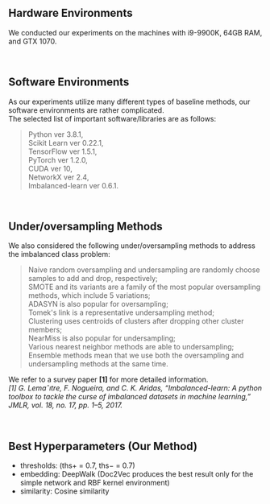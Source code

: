 ## Hardware Environments   
We conducted our experiments on the machines with i9-9900K, 64GB RAM, and GTX 1070.   

&nbsp;
## Software Environments   
As our experiments utilize many different types of baseline methods, our software environments are rather complicated.   
The selected list of important software/libraries are as follows:
> Python ver 3.8.1,   
> Scikit Learn ver 0.22.1,   
> TensorFlow ver 1.5.1,   
> PyTorch ver 1.2.0,   
> CUDA ver 10,   
> NetworkX ver 2.4,   
> Imbalanced-learn ver 0.6.1.   

&nbsp;
## Under/oversampling Methods
We also considered the following under/oversampling methods to address the imbalanced class problem:
> Naive random oversampling and undersampling are randomly choose samples to add and drop, respectively;   
> SMOTE and its variants are a family of the most popular oversampling methods, which include 5 variations;   
> ADASYN is also popular for oversampling;   
> Tomek's link is a representative undersampling method;   
> Clustering uses centroids of clusters after dropping other cluster members;   
> NearMiss is also popular for undersampling;   
> Various nearest neighbor methods are able to undersampling;   
> Ensemble methods mean that we use both the oversampling and undersampling methods at the same time.   

We refer to a survey paper **[1]** for more detailed information.   
*[1] G. Lemaˆıtre, F. Nogueira, and C. K. Aridas, “Imbalanced-learn: A python toolbox to tackle the curse of imbalanced datasets in machine learning,” JMLR, vol. 18, no. 17, pp. 1–5, 2017.*

&nbsp;
## Best Hyperparameters (Our Method)
* thresholds: (ths+ = 0.7, ths− = 0.7)
* embedding: DeepWalk (Doc2Vec produces the best result only for the simple network and RBF kernel environment)
* similarity: Cosine similarity
